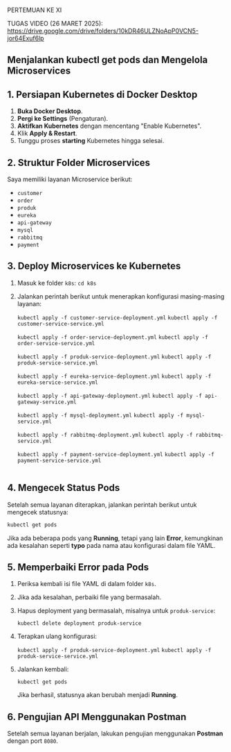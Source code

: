 PERTEMUAN KE XI

TUGAS VIDEO (26 MARET 2025):
https://drive.google.com/drive/folders/10kDR46ULZNoApP0VCN5-jor64Exuf6lp

## Menjalankan kubectl get pods dan Mengelola Microservices

## 1. Persiapan Kubernetes di Docker Desktop
1. **Buka Docker Desktop**.
2. **Pergi ke Settings** (Pengaturan).
3. **Aktifkan Kubernetes** dengan mencentang "Enable Kubernetes".
4. Klik **Apply & Restart**.
5. Tunggu proses **starting** Kubernetes hingga selesai.

## 2. Struktur Folder Microservices

Saya memiliki layanan Microservice berikut:
- `customer`
- `order`
- `produk`
- `eureka`
- `api-gateway`
- `mysql`
- `rabbitmq`
- `payment`

## 3. Deploy Microservices ke Kubernetes
1. Masuk ke folder `k8s`:
   `cd k8s`
   
2. Jalankan perintah berikut untuk menerapkan konfigurasi masing-masing layanan:
  
   `kubectl apply -f customer-service-deployment.yml`
   `kubectl apply -f customer-service-service.yml`
   
   `kubectl apply -f order-service-deployment.yml`
    `kubectl apply -f order-service-service.yml`
   
   `kubectl apply -f produk-service-deployment.yml`
   `kubectl apply -f produk-service-service.yml`
   
   `kubectl apply -f eureka-service-deployment.yml`
   `kubectl apply -f eureka-service-service.yml`
   
   `kubectl apply -f api-gateway-deployment.yml`
   `kubectl apply -f api-gateway-service.yml`
   
   `kubectl apply -f mysql-deployment.yml`
   `kubectl apply -f mysql-service.yml`
   
   `kubectl apply -f rabbitmq-deployment.yml`
   `kubectl apply -f rabbitmq-service.yml`
   
   `kubectl apply -f payment-service-deployment.yml`
   `kubectl apply -f payment-service-service.yml`
   ```

## 4. Mengecek Status Pods
Setelah semua layanan diterapkan, jalankan perintah berikut untuk mengecek statusnya:
```sh
kubectl get pods
```
Jika ada beberapa pods yang **Running**, tetapi yang lain **Error**, kemungkinan ada kesalahan seperti **typo** pada nama atau konfigurasi dalam file YAML.

## 5. Memperbaiki Error pada Pods
1. Periksa kembali isi file YAML di dalam folder `k8s`.
2. Jika ada kesalahan, perbaiki file yang bermasalah.
3. Hapus deployment yang bermasalah, misalnya untuk `produk-service`:
   
   `kubectl delete deployment produk-service`
   
4. Terapkan ulang konfigurasi:
   
   `kubectl apply -f produk-service-deployment.yml`
   `kubectl apply -f produk-service-service.yml`
   
5. Jalankan kembali:
   
   `kubectl get pods`
   
   Jika berhasil, statusnya akan berubah menjadi **Running**.

## 6. Pengujian API Menggunakan Postman
Setelah semua layanan berjalan, lakukan pengujian menggunakan **Postman** dengan port `8080`.

